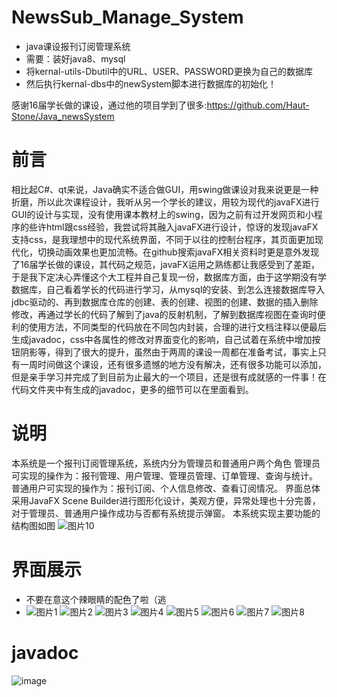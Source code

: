 # NewsSub_Manage_System
- java课设报刊订阅管理系统
- 需要：装好java8、mysql
- 将kernal-utils-Dbutil中的URL、USER、PASSWORD更换为自己的数据库
- 然后执行kernal-dbs中的newSystem脚本进行数据库的初始化！

感谢16届学长做的课设，通过他的项目学到了很多:https://github.com/Haut-Stone/Java_newsSystem
# 前言
相比起C#、qt来说，Java确实不适合做GUI，用swing做课设对我来说更是一种折磨，所以此次课程设计，我听从另一个学长的建议，用较为现代的javaFX进行GUI的设计与实现，没有使用课本教材上的swing，因为之前有过开发网页和小程序的些许html跟css经验，我尝试将其融入javaFX进行设计，惊讶的发现javaFX支持css，是我理想中的现代系统界面，不同于以往的控制台程序，其页面更加现代化，切换动画效果也更加流畅。在github搜索javaFX相关资料时更是意外发现了16届学长做的课设，其代码之规范，javaFX运用之熟练都让我感受到了差距，于是我下定决心弄懂这个大工程并自己复现一份，数据库方面，由于这学期没有学数据库，自己看着学长的代码进行学习，从mysql的安装、到怎么连接数据库导入jdbc驱动的、再到数据库仓库的创建、表的创建、视图的创建、数据的插入删除修改，再通过学长的代码了解到了java的反射机制，了解到数据库视图在查询时便利的使用方法，不同类型的代码放在不同包内封装，合理的进行文档注释以便最后生成javadoc，css中各属性的修改对界面变化的影响，自己试着在系统中增加按钮阴影等，得到了很大的提升，虽然由于两周的课设一周都在准备考试，事实上只有一周时间做这个课设，还有很多遗憾的地方没有解决，还有很多功能可以添加，但是亲手学习并完成了到目前为止最大的一个项目，还是很有成就感的一件事！在代码文件夹中有生成的javadoc，更多的细节可以在里面看到。
# 说明
本系统是一个报刊订阅管理系统，系统内分为管理员和普通用户两个角色
管理员可实现的操作为：报刊管理、用户管理、管理员管理、订单管理、查询与统计。
普通用户可实现的操作为：报刊订阅、个人信息修改、查看订阅情况。
界面总体采用JavaFX Scene Builder进行图形化设计，美观方便，异常处理也十分完善，对于管理员、普通用户操作成功与否都有系统提示弹窗。
本系统实现主要功能的结构图如图
![图片10](https://user-images.githubusercontent.com/43498495/141929585-007fdaad-a240-488a-930c-fb4f04613eb3.png)
# 界面展示
- 不要在意这个辣眼睛的配色了啦（逃
- ![图片1](https://user-images.githubusercontent.com/43498495/141929433-72f490ce-a29f-419d-919d-6649a3b53305.png)
![图片2](https://user-images.githubusercontent.com/43498495/141929434-49338a31-d9c9-4ca9-93f3-62baaf22d65a.png)
![图片3](https://user-images.githubusercontent.com/43498495/141929436-85b7ea6f-c635-4021-8120-aa5cf6d07337.png)
![图片4](https://user-images.githubusercontent.com/43498495/141929438-a757c689-b2b3-4478-9fee-c14b581d9de5.png)
![图片5](https://user-images.githubusercontent.com/43498495/141929445-cfc917ff-1a75-456d-96ad-bf4081023cfc.png)
![图片6](https://user-images.githubusercontent.com/43498495/141929446-2b49eb65-8b39-4c2c-8132-1dc8d6d2277e.png)
![图片7](https://user-images.githubusercontent.com/43498495/141929427-8de8c537-4e2f-49eb-9b57-6ba732da4d96.png)
![图片8](https://user-images.githubusercontent.com/43498495/141929430-792c8b81-b748-4591-9282-226645806269.png)
# javadoc
![image](https://user-images.githubusercontent.com/43498495/141786387-a7231fc7-794e-4ce4-bad4-2b9823c964f3.png)


